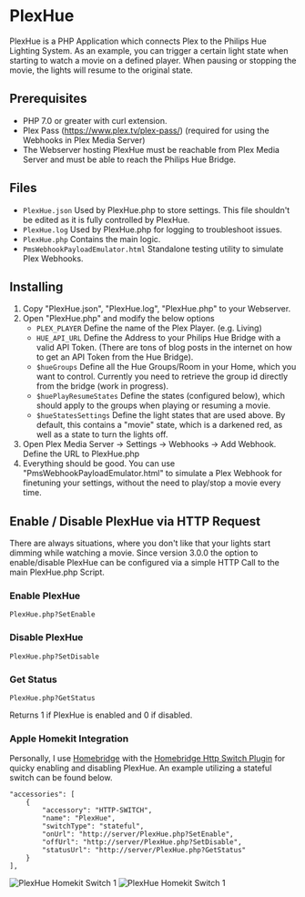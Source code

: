 # PlexHue
PlexHue is a PHP Application which connects Plex to the Philips Hue Lighting System. As an example, you can trigger a certain light state when starting to watch a movie on a defined player. When pausing or stopping the movie, the lights will resume to the original state.

## Prerequisites
* PHP 7.0 or greater with curl extension.
* Plex Pass (https://www.plex.tv/plex-pass/) (required for using the Webhooks in Plex Media Server)
* The Webserver hosting PlexHue must be reachable from Plex Media Server and must be able to reach the Philips Hue Bridge.

## Files
* `PlexHue.json` Used by PlexHue.php to store settings. This file shouldn't be edited as it is fully controlled by PlexHue.
* `PlexHue.log` Used by PlexHue.php for logging to troubleshoot issues.
* `PlexHue.php` Contains the main logic.
* `PmsWebhookPayloadEmulator.html` Standalone testing utility to simulate Plex Webhooks.

## Installing
1. Copy "PlexHue.json", "PlexHue.log", "PlexHue.php" to your Webserver.
2. Open "PlexHue.php" and modify the below options 
	* `PLEX_PLAYER` Define the name of the Plex Player. (e.g. Living)
	* `HUE_API_URL` Define the Address to your Philips Hue Bridge with a valid API Token. (There are tons of blog posts in the internet on how to get an API Token from the Hue Bridge).
	* `$hueGroups` Define all the Hue Groups/Room in your Home, which you want to control. Currently you need to retrieve the group id directly from the bridge (work in progress).
	* `$huePlayResumeStates` Define the states (configured below), which should apply to the groups when playing or resuming a movie.
	* `$hueStatesSettings` Define the light states that are used above. By default, this contains a "movie" state, which is a darkened red, as well as a state to turn the lights off.
3. Open Plex Media Server -> Settings -> Webhooks -> Add Webhook. Define the URL to PlexHue.php
4. Everything should be good. You can use "PmsWebhookPayloadEmulator.html" to simulate a Plex Webhook for finetuning your settings, without the need to play/stop a movie every time.

## Enable / Disable PlexHue via HTTP Request
There are always situations, where you don't like that your lights start dimming while watching a movie. Since version 3.0.0 the option to enable/disable PlexHue can be configured via a simple HTTP Call to the main PlexHue.php Script.

### Enable PlexHue
```
PlexHue.php?SetEnable
```
### Disable PlexHue
```
PlexHue.php?SetDisable
```
### Get Status
```
PlexHue.php?GetStatus
```
Returns 1 if PlexHue is enabled and 0 if disabled.

### Apple Homekit Integration
Personally, I use [Homebridge](https://github.com/homebridge/homebridge) with the [Homebridge Http Switch Plugin](https://www.npmjs.com/package/homebridge-http-switch) for quicky enabling and disabling PlexHue. An example utilizing a stateful switch can be found below.

```
"accessories": [
	{
		"accessory": "HTTP-SWITCH",
		"name": "PlexHue",
		"switchType": "stateful",
		"onUrl": "http://server/PlexHue.php?SetEnable",
		"offUrl": "http://server/PlexHue.php?SetDisable",
		"statusUrl": "http://server/PlexHue.php?GetStatus"
	}
],
```
![PlexHue Homekit Switch 1](https://msitproblog.com/wp-content/uploads/2021/02/PlexHue_HomeKit_Switch_1.png) ![PlexHue Homekit Switch 1](https://msitproblog.com/wp-content/uploads/2021/02/PlexHue_HomeKit_Switch_2.png)
